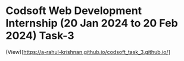 # Codsoft Web Development Internship (20 Jan 2024 to 20 Feb 2024) Task-3
(View)[https://a-rahul-krishnan.github.io/codsoft_task_3.github.io/]
